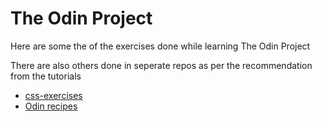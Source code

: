 # The Odin Project 

Here are some the of the exercises done while learning The Odin Project

There are also others done in seperate repos as per the recommendation from the tutorials
- [css-exercises](https://github.com/cliveong/css-exercises)
- [Odin recipes](https://github.com/cliveong/odin-recipes)